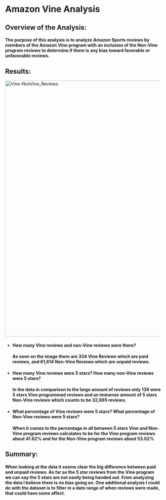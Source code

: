 # Amazon Vine Analysis
## Overview of the Analysis: 
#### The purpose of this analysis is to analyze Amazon Sports reviews by members of the Amazon Vine program with an inclusion of the Non-Vine program reviews to determine if there is any bias toward favorable or unfavorable reviews.

## Results: 
<img width="827" alt="Vine-NonVine_Reviews" src="https://user-images.githubusercontent.com/86431959/137808604-6e19c1bf-6b00-458d-adfd-f2fc7c6895bc.png">

- #### How many Vine reviews and non-Vine reviews were there?
  #### As seen on the image there are 334 Vine Reviews which are paid reviews, and 61,614 Non-Vine Reviews which are unpaid reviews.
  
- #### How many Vine reviews were 5 stars? How many non-Vine reviews were 5 stars?  
  #### In the data in comparison to the large amount of reviews only 139 were 5 stars Vine programmed reviews and an immense amount of 5  stars Non-Vine reviews which counts to be 32,665 reviews.
  
- #### What percentage of Vine reviews were 5 stars? What percentage of Non-Vine reviews were 5 stars?
  #### When it comes to the percentage in all between 5 stars Vine and Non-Vine program reviews calculates to be for the Vine program reviews about 41.62% and for the Non-Vine program reviews about 53.02%

## Summary: 
#### When looking at the data it seems clear the big difference between paid and unpaid reviews. As far as the 5 star reviews from the Vine program we can say the 5 stars are not easily being handed out. From analyzing the data I believe there is no bias going on. One additional analysis I could do with the dataset is to filter in a date range of when reviews were made, that could have some affect.
